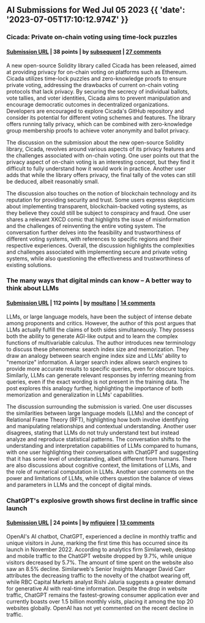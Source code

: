 ## AI Submissions for Wed Jul 05 2023 {{ 'date': '2023-07-05T17:10:12.974Z' }}

### Cicada: Private on-chain voting using time-lock puzzles

#### [Submission URL](https://a16zcrypto.com/posts/article/building-cicada-private-on-chain-voting-using-time-lock-puzzles/) | 38 points | by [subsequent](https://news.ycombinator.com/user?id=subsequent) | [27 comments](https://news.ycombinator.com/item?id=36607081)

A new open-source Solidity library called Cicada has been released, aimed at providing privacy for on-chain voting on platforms such as Ethereum. Cicada utilizes time-lock puzzles and zero-knowledge proofs to ensure private voting, addressing the drawbacks of current on-chain voting protocols that lack privacy. By securing the secrecy of individual ballots, vote tallies, and voter identities, Cicada aims to prevent manipulation and encourage democratic outcomes in decentralized organizations. Developers are encouraged to explore Cicada's GitHub repository and consider its potential for different voting schemes and features. The library offers running tally privacy, which can be combined with zero-knowledge group membership proofs to achieve voter anonymity and ballot privacy.

The discussion on the submission about the new open-source Solidity library, Cicada, revolves around various aspects of its privacy features and the challenges associated with on-chain voting. One user points out that the privacy aspect of on-chain voting is an interesting concept, but they find it difficult to fully understand how it would work in practice. Another user adds that while the library offers privacy, the final tally of the votes can still be deduced, albeit reasonably small.

The discussion also touches on the notion of blockchain technology and its reputation for providing security and trust. Some users express skepticism about implementing transparent, blockchain-backed voting systems, as they believe they could still be subject to conspiracy and fraud. One user shares a relevant XKCD comic that highlights the issue of misinformation and the challenges of reinventing the entire voting system. The conversation further delves into the feasibility and trustworthiness of different voting systems, with references to specific regions and their respective experiences. Overall, the discussion highlights the complexities and challenges associated with implementing secure and private voting systems, while also questioning the effectiveness and trustworthiness of existing solutions.

### The many ways that digital minds can know – A better way to think about LLMs

#### [Submission URL](https://moultano.wordpress.com/2023/06/28/the-many-ways-that-digital-minds-can-know/) | 112 points | by [moultano](https://news.ycombinator.com/user?id=moultano) | [14 comments](https://news.ycombinator.com/item?id=36603573)

LLMs, or large language models, have been the subject of intense debate among proponents and critics. However, the author of this post argues that LLMs actually fulfill the claims of both sides simultaneously. They possess both the ability to generate AGI-like output and to learn the complex functions of multivariable calculus. The author introduces new terminology to discuss these phenomena: search index size and memorization. They draw an analogy between search engine index size and LLMs' ability to "memorize" information. A larger search index allows search engines to provide more accurate results to specific queries, even for obscure topics. Similarly, LLMs can generate relevant responses by inferring meaning from queries, even if the exact wording is not present in the training data. The post explores this analogy further, highlighting the importance of both memorization and generalization in LLMs' capabilities.

The discussion surrounding the submission is varied. One user discusses the similarities between large language models (LLMs) and the concept of Relational Frame Theory (RFT), highlighting how both involve identifying and manipulating relationships and contextual understanding. Another user disagrees, stating that LLMs do not truly understand text but instead analyze and reproduce statistical patterns. The conversation shifts to the understanding and interpretation capabilities of LLMs compared to humans, with one user highlighting their conversations with ChatGPT and suggesting that it has some level of understanding, albeit different from humans. There are also discussions about cognitive context, the limitations of LLMs, and the role of numerical computation in LLMs. Another user comments on the power and limitations of LLMs, while others question the balance of views and parameters in LLMs and the concept of digital minds.

### ChatGPT's explosive growth shows first decline in traffic since launch

#### [Submission URL](https://www.reuters.com/technology/booming-traffic-openais-chatgpt-posts-first-ever-monthly-dip-june-similarweb-2023-07-05/) | 24 points | by [mfiguiere](https://news.ycombinator.com/user?id=mfiguiere) | [13 comments](https://news.ycombinator.com/item?id=36606754)

OpenAI's AI chatbot, ChatGPT, experienced a decline in monthly traffic and unique visitors in June, marking the first time this has occurred since its launch in November 2022. According to analytics firm Similarweb, desktop and mobile traffic to the ChatGPT website dropped by 9.7%, while unique visitors decreased by 5.7%. The amount of time spent on the website also saw an 8.5% decline. Similarweb's Senior Insights Manager David Carr attributes the decreasing traffic to the novelty of the chatbot wearing off, while RBC Capital Markets analyst Rishi Jaluria suggests a greater demand for generative AI with real-time information. Despite the drop in website traffic, ChatGPT remains the fastest-growing consumer application ever and currently boasts over 1.5 billion monthly visits, placing it among the top 20 websites globally. OpenAI has not yet commented on the recent decline in traffic.

